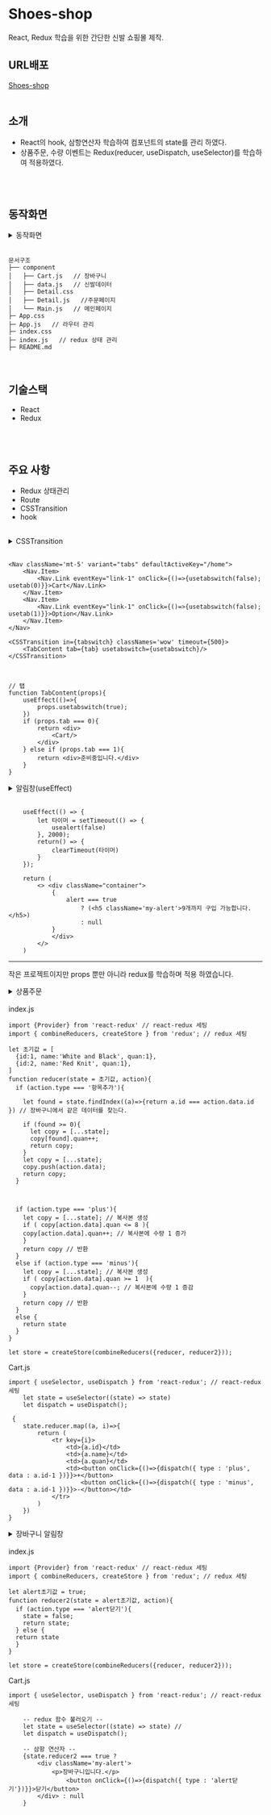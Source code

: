 # Shoes-shop
React, Redux 학습을 위한 간단한 신발 쇼핑몰 제작.
<br>

## URL배포
[Shoes-shop](https://shoes1676-site.netlify.app/)
<br> 
<br>

## 소개
- React의 hook, 삼항연산자 학습하여 컴포넌트의 state를 관리 하였다.
- 상품주문, 수량 이벤트는 Redux(reducer, useDispatch, useSelector)를 학습하여 적용하였다.

<br>  
<br>  

## 동작화면
<details markdown="1">
<summary>동작화면</summary>
<img src='https://user-images.githubusercontent.com/63529753/150649352-1b5d0c50-13d7-4f23-a3fc-76dd80a616e8.gif' width=100% height=100% /><br>
</details/>  
<br>

```
문서구조
├── component
│   ├── Cart.js   // 장바구니
│   ├── data.js   // 신발데이터
│   ├── Detail.css   
│   ├── Detail.js   //주문페이지
│   └── Main.js   // 메인페이지
├─ App.css
├─ App.js   // 라우터 관리
├─ index.css
├─ index.js   // redux 상태 관리
├─ README.md
```                                                                                         
 
<br>  

## 기술스택
- React
- Redux
<br>
<br>

## 주요 사항
- Redux 상태관리
- Route
- CSSTransition
- hook  
<br>  

                       
<details markdown="1">
<summary>CSSTransition</summary>
<img src='https://user-images.githubusercontent.com/63529753/150649351-b1ec28df-c065-4b4c-b7d7-569ca57f302c.gif' width=50% height=50% /><br>
- 부드러운 화면전환을 위해 탭메뉴를 CSSTransition 애니메이션을 활용하였습니다.<br>
- tabswitch state를 선언하여 1번탭, 2번탭을 누를 시 해당탭으로 이동할 수 있도록 처리하였습니다.
</details/><br>

```
<Nav className='mt-5' variant="tabs" defaultActiveKey="/home">
    <Nav.Item>
        <Nav.Link eventKey="link-1" onClick={()=>{usetabswitch(false); usetab(0)}}>Cart</Nav.Link>
    </Nav.Item>
    <Nav.Item>
        <Nav.Link eventKey="link-1" onClick={()=>{usetabswitch(false); usetab(1)}}>Option</Nav.Link>
    </Nav.Item>
</Nav>

<CSSTransition in={tabswitch} classNames='wow' timeout={500}>
    <TabContent tab={tab} usetabswitch={usetabswitch}/>
</CSSTransition>

    

// 탭
function TabContent(props){
    useEffect(()=>{
        props.usetabswitch(true); 
    })
    if (props.tab === 0){
        return <div>
            <Cart/>
        </div>
    } else if (props.tab === 1){
        return <div>준비중입니다.</div>
    }
}
```

<details markdown="1">
<summary>알림창(useEffect)</summary>
<img src='https://user-images.githubusercontent.com/63529753/150649355-3232126c-b0c7-4c8c-98f3-f1def55d1401.gif' width=50% height=50% /><br>
- Cart페이지 이동 시 일정 시간 후 사라지게 하는 알림창.<br>

</details/><br>

```
    useEffect(() => {
        let 타이머 = setTimeout(() => {
            usealert(false)
        }, 2000);
        return() => {
            clearTimeout(타이머)
        }
    });

    return (
        <> <div className="container">
            {
                alert === true
                    ? (<h5 className='my-alert'>9개까지 구입 가능합니다.</h5>)
                    : null
            }
            </div>
        </>
    )

```
                       

---
작은 프로젝트이지만 props 뿐만 아니라 redux를 학습하며 적용 하였습니다. 

<details markdown="1">
<summary>상품주문</summary>
<img src='https://user-images.githubusercontent.com/63529753/150649349-9355e741-0f20-4bcd-bf77-44ce9c7c3bb3.gif' width=50% height=50% /><br>   
- 상품주문 및, 수량 증가, 증감은 Redux 라이브러리를 활용하여
state 상태관리, 이동을 처리하였다.<br>
- reducer 함수로 상품 증가, 증감 이벤트 수정을 진행했다.<br>
- dispatch 함수로 상품 증가, 증감이 필요할 때 state 수정을 요청하여 진행했다.
</details/><br>
index.js 

```
import {Provider} from 'react-redux' // react-redux 세팅
import { combineReducers, createStore } from 'redux'; // redux 세팅

let 초기값 = [
  {id:1, name:'White and Black', quan:1}, 
  {id:2, name:'Red Knit', quan:1}, 
]
function reducer(state = 초기값, action){
  if (action.type === '항목추가'){
    
    let found = state.findIndex((a)=>{return a.id === action.data.id }) // 장바구니에서 같은 데이터를 찾는다.

    if (found >= 0){
      let copy = [...state];
      copy[found].quan++;
      return copy;
    }
    let copy = [...state];
    copy.push(action.data);
    return copy;
  }



  if (action.type === 'plus'){ 
    let copy = [...state]; // 복사본 생성
    if ( copy[action.data].quan <= 8 ){
    copy[action.data].quan++; // 복사본에 수량 1 증가
    }
    return copy // 반환
  } 
  else if (action.type === 'minus'){
    let copy = [...state]; // 복사본 생성
    if ( copy[action.data].quan >= 1  ){
      copy[action.data].quan--; // 복사본에 수량 1 증감
    }
    return copy // 반환
  }   
  else {
    return state
  }
}

let store = createStore(combineReducers({reducer, reducer2}));

```
Cart.js

```
import { useSelector, useDispatch } from 'react-redux'; // react-redux 세팅
    let state = useSelector((state) => state)  
    let dispatch = useDispatch();

 {
    state.reducer.map((a, i)=>{
        return (
            <tr key={i}>
                <td>{a.id}</td>
                <td>{a.name}</td>
                <td>{a.quan}</td>
                <td><button onClick={()=>{dispatch({ type : 'plus', data : a.id-1 })}}>+</button>
                    <button onClick={()=>{dispatch({ type : 'minus', data : a.id-1 })}}>-</button></td>
            </tr>
        )
    })
}
```

<details markdown="1">
<summary>장바구니 알림창</summary>
<img src='https://user-images.githubusercontent.com/63529753/150649356-25bc0ce4-515b-4eb5-8b87-cf28e358e392.gif' width=50% height=50% /><br>
- 알림창을 켜고 끄는것을 true, false로 구분하여 Cart.js 페이지가 뜨면 알림창이 <br>true 상태인채로 뜨고, 닫기를 누르면
false 상태로 되어 알림창이 사라진다.<br>
- 삼항연산자로 구분하였다.
</details/><br>  
index.js

```
import {Provider} from 'react-redux' // react-redux 세팅
import { combineReducers, createStore } from 'redux'; // redux 세팅

let alert초기값 = true;
function reducer2(state = alert초기값, action){
  if (action.type === 'alert닫기'){
    state = false;
    return state;
  } else {
  return state
  }
}

let store = createStore(combineReducers({reducer, reducer2}));

```
Cart.js
```
import { useSelector, useDispatch } from 'react-redux'; // react-redux 세팅

    -- redux 함수 불러오기 -- 
    let state = useSelector((state) => state) // 
    let dispatch = useDispatch();

    -- 삼항 연산자 --
    {state.reducer2 === true ?  
        <div className='my-alert'>
            <p>장바구니입니다.</p>
                <button onClick={()=>{dispatch({ type : 'alert닫기'})}}>닫기</button>
        </div> : null
    }


```

                       
                       


